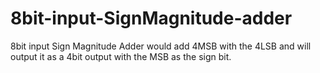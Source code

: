 # 8bit-input-SignMagnitude-adder
8bit input Sign Magnitude Adder would add 4MSB with the 4LSB and will output it as a 4bit output with the MSB as the sign bit.
